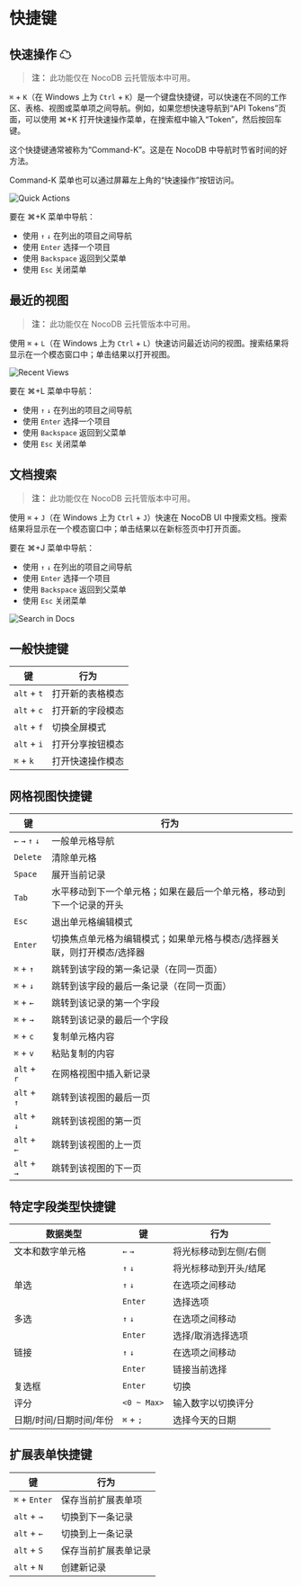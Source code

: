# 快捷键

## 快速操作 ☁[](https://docs.nocodb.com/getting-started/quick-start#quick-actions "Direct link to Quick Actions ☁")

>**注：**
>此功能仅在 NocoDB 云托管版本中可用。

`⌘` + `K`（在 Windows 上为 `Ctrl` + `K`）是一个键盘快捷键，可以快速在不同的工作区、表格、视图或菜单项之间导航。例如，如果您想快速导航到“API Tokens”页面，可以使用 ⌘+K 打开快速操作菜单，在搜索框中输入“Token”，然后按回车键。

这个快捷键通常被称为“Command-K”。这是在 NocoDB 中导航时节省时间的好方法。

Command-K 菜单也可以通过屏幕左上角的“快速操作”按钮访问。

![Quick Actions](https://docs.nocodb.com/assets/images/cmd-k-1f005c4c3352fd997c5f7861a8c8d503.png)

要在 ⌘+K 菜单中导航：

- 使用 `↑` `↓` 在列出的项目之间导航
- 使用 `Enter` 选择一个项目
- 使用 `Backspace` 返回到父菜单
- 使用 `Esc` 关闭菜单

## 最近的视图[](https://docs.nocodb.com/getting-started/quick-start#recent-views "Direct link to Recent Views")

>**注：**
>此功能仅在 NocoDB 云托管版本中可用。

使用 `⌘` + `L`（在 Windows 上为 `Ctrl` + `L`）快速访问最近访问的视图。搜索结果将显示在一个模态窗口中；单击结果以打开视图。

![Recent Views](https://docs.nocodb.com/assets/images/cmd-l-d77ac9514673c96a734aed572ec2d636.png)

要在 ⌘+L 菜单中导航：

- 使用 `↑` `↓` 在列出的项目之间导航
- 使用 `Enter` 选择一个项目
- 使用 `Backspace` 返回到父菜单
- 使用 `Esc` 关闭菜单

## 文档搜索[](https://docs.nocodb.com/getting-started/quick-start#search-in-docs "Direct link to Search in Docs")

>**注：**
>此功能仅在 NocoDB 云托管版本中可用。

使用 `⌘` + `J`（在 Windows 上为 `Ctrl` + `J`）快速在 NocoDB UI 中搜索文档。搜索结果将显示在一个模态窗口中；单击结果以在新标签页中打开页面。

要在 ⌘+J 菜单中导航：

- 使用 `↑` `↓` 在列出的项目之间导航
- 使用 `Enter` 选择一个项目
- 使用 `Backspace` 返回到父菜单
- 使用 `Esc` 关闭菜单

![Search in Docs](https://docs.nocodb.com/assets/images/cmd-j-267d51c21c4e2eff6b1b92fbf33910ff.png)

## 一般快捷键[](https://docs.nocodb.com/getting-started/quick-start#general-shortcuts "Direct link to General shortcuts")

| 键 | 行为 |
| --- | --- |
| `alt` + `t` | 打开新的表格模态 |
| `alt` + `c` | 打开新的字段模态 |
| `alt` + `f` | 切换全屏模式 |
| `alt` + `i` | 打开分享按钮模态 |
| `⌘` + `k` | 打开快速操作模态 |

## 网格视图快捷键[](https://docs.nocodb.com/getting-started/quick-start#grid-view-shortcuts "Direct link to Grid view shortcuts")

| 键 | 行为 |
| --- | --- |
| `←` `→` `↑` `↓` | 一般单元格导航 |
| `Delete` | 清除单元格 |
| `Space` | 展开当前记录 |
| `Tab` | 水平移动到下一个单元格；如果在最后一个单元格，移动到下一个记录的开头 |
| `Esc` | 退出单元格编辑模式 |
| `Enter` | 切换焦点单元格为编辑模式；如果单元格与模态/选择器关联，则打开模态/选择器 |
| `⌘` + `↑` | 跳转到该字段的第一条记录（在同一页面） |
| `⌘` + `↓` | 跳转到该字段的最后一条记录（在同一页面） |
| `⌘` + `←` | 跳转到该记录的第一个字段 |
| `⌘` + `→` | 跳转到该记录的最后一个字段 |
| `⌘` + `c` | 复制单元格内容 |
| `⌘` + `v` | 粘贴复制的内容 |
| `alt` + `r` | 在网格视图中插入新记录 |
| `alt` + `↑` | 跳转到该视图的最后一页 |
| `alt` + `↓` | 跳转到该视图的第一页 |
| `alt` + `←` | 跳转到该视图的上一页 |
| `alt` + `→` | 跳转到该视图的下一页 |

## 特定字段类型快捷键[](https://docs.nocodb.com/getting-started/quick-start#field-type-specific-shortcuts "Direct link to Field type specific shortcuts")

| 数据类型 | 键 | 行为 |
| --- | --- | --- |
| 文本和数字单元格 | `←` `→` | 将光标移动到左侧/右侧 |
|  | `↑` `↓` | 将光标移动到开头/结尾 |
| 单选 | `↑` `↓` | 在选项之间移动 |
|  | `Enter` | 选择选项 |
| 多选 | `↑` `↓` | 在选项之间移动 |
|  | `Enter` | 选择/取消选择选项 |
| 链接 | `↑` `↓` | 在选项之间移动 |
|  | `Enter` | 链接当前选择 |
| 复选框 | `Enter` | 切换 |
| 评分 | `<0 ~ Max>` | 输入数字以切换评分 |
| 日期/时间/日期时间/年份 | `⌘` + `;` | 选择今天的日期 |

## 扩展表单快捷键[](https://docs.nocodb.com/getting-started/quick-start#expanded-form-shortcuts "Direct link to Expanded form shortcuts")

| 键 | 行为 |
| --- | --- |
| `⌘` + `Enter` | 保存当前扩展表单项 |
| `alt` + `→` | 切换到下一条记录 |
| `alt` + `←` | 切换到上一条记录 |
| `alt` + `S` | 保存当前扩展表单记录 |
| `alt` + `N` | 创建新记录 |